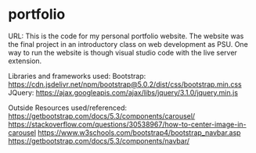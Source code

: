 # portfolio
URL: 
This is the code for my personal portfolio website. The website was the final project in an introductory class on web development as PSU.
One way to run the website is though visual studio code with the live server extension. 

Libraries and frameworks used:
Bootstrap: https://cdn.jsdelivr.net/npm/bootstrap@5.0.2/dist/css/bootstrap.min.css
JQuery: https://ajax.googleapis.com/ajax/libs/jquery/3.1.0/jquery.min.js

Outside Resources used/referenced:
https://getbootstrap.com/docs/5.3/components/carousel/
https://stackoverflow.com/questions/30538967/how-to-center-image-in-carousel
https://www.w3schools.com/bootstrap4/bootstrap_navbar.asp
https://getbootstrap.com/docs/5.3/components/navbar/
